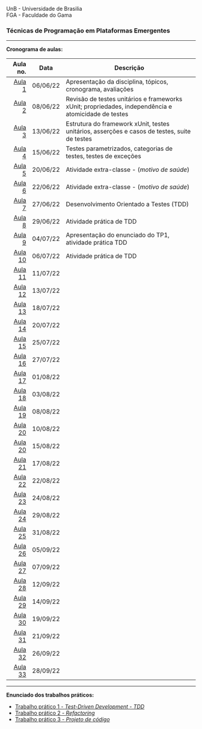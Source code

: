 UnB - Universidade de Brasilia  
FGA - Faculdade do Gama  

### Técnicas de Programação em Plataformas Emergentes

---

**Cronograma de aulas:**   

|          Aula no. |  **Data** |Descrição                                                |
|------------------:|:--------:|---------------------------------------------------------|
|   [Aula 1](aula1) |  06/06/22 |Apresentação da disciplina, tópicos, cronograma, avaliações |
|   [Aula 2](aula2) |  08/06/22 |Revisão de testes unitários e frameworks xUnit; propriedades, independência e atomicidade de testes|
|   [Aula 3](aula3) |  13/06/22 |Estrutura do framework xUnit, testes unitários, asserções e casos de testes, suite de testes|
|   [Aula 4](aula4) |  15/06/22 |Testes parametrizados, categorias de testes, testes de exceções|
|   [Aula 5](aula5) |  20/06/22 |Atividade extra-classe - (_motivo de saúde_)             |
|   [Aula 6](aula6) |  22/06/22 |Atividade extra-classe - (_motivo de saúde_)             |
|   [Aula 7](aula7) |  27/06/22 |Desenvolvimento Orientado a Testes (TDD)                 |
|   [Aula 8](aula8) |  29/06/22 |Atividade prática de TDD                                 |
|   [Aula 9](aula9) |  04/07/22 |Apresentação do enunciado do TP1, atividade prática TDD  |
| [Aula 10](aula10) |  06/07/22 |Atividade prática de TDD                                 |
| [Aula 11](aula11) |  11/07/22 |                                                         |
| [Aula 12](aula12) |  13/07/22 |                                                         |
| [Aula 13](aula13) |  18/07/22 |                                                         |
| [Aula 14](aula14) |  20/07/22 |                                                         |
| [Aula 15](aula15) |  25/07/22 |                                                         |
| [Aula 16](aula16) |  27/07/22 |                                                         |
| [Aula 17](aula17) |  01/08/22 |                                                         |
| [Aula 18](aula18) |  03/08/22 |                                                         |
| [Aula 19](aula19) |  08/08/22 |                                                         |
| [Aula 20](aula20) |  10/08/22 |                                                         |
| [Aula 20](aula20) |  15/08/22 |                                                         |
| [Aula 21](aula21) |  17/08/22 |                                                         |
| [Aula 22](aula22) |  22/08/22 |                                                         |
| [Aula 23](aula23) |  24/08/22 |                                                         |
| [Aula 24](aula24) |  29/08/22 |                                                         |
| [Aula 25](aula25) |  31/08/22 |                                                         |
| [Aula 26](aula26) |  05/09/22 |                                                         |
| [Aula 27](aula27) |  07/09/22 |                                                         |
| [Aula 28](aula28) |  12/09/22 |                                                         |
| [Aula 29](aula29) |  14/09/22 |                                                         |
| [Aula 30](aula30) |  19/09/22 |                                                         |
| [Aula 31](aula31) |  21/09/22 |                                                         |
| [Aula 32](aula32) |  26/09/22 |                                                         |
| [Aula 33](aula33) |  28/09/22 |                                                         |


---
**Enunciado dos trabalhos práticos:**
 
* [Trabalho prático 1 - _Test-Driven Development - TDD_](tp1)
* [Trabalho prático 2 - _Refactoring_](tp2)
* [Trabalho prático 3 - _Projeto de código_](tp3)
